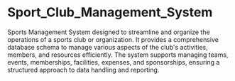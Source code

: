 # Sport_Club_Management_System
 Sports Management System designed to streamline and organize the operations of a sports club or organization. It provides a comprehensive database schema to manage various aspects of the club's activities, members, and resources efficiently. The system supports managing teams, events, memberships, facilities, expenses, and sponsorships, ensuring a structured approach to data handling and reporting.
